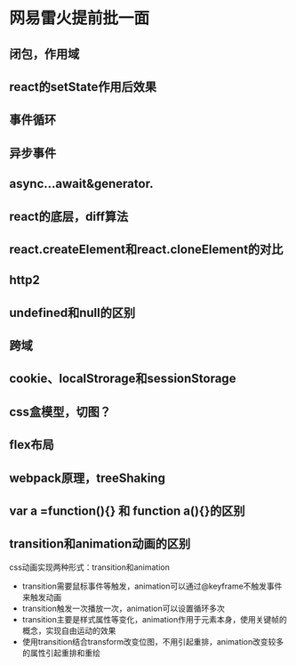 # 网易雷火提前批一面  
## 闭包，作用域    
## react的setState作用后效果  
## 事件循环  
## 异步事件   
## async...await&generator.  
## react的底层，diff算法   
## react.createElement和react.cloneElement的对比   
## http2   
## undefined和null的区别   
## 跨域  
## cookie、localStrorage和sessionStorage  
## css盒模型，切图？  
## flex布局   
## webpack原理，treeShaking
## var a =function(){} 和 function a(){}的区别   
## transition和animation动画的区别   
css动画实现两种形式：transition和animation  
- transition需要鼠标事件等触发，animation可以通过@keyframe不触发事件来触发动画    
- transition触发一次播放一次，animation可以设置循环多次  
- transition主要是样式属性等变化，animation作用于元素本身，使用关键帧的概念，实现自由运动的效果   
- 使用transition结合transform改变位图，不用引起重排，animation改变较多的属性引起重排和重绘   
